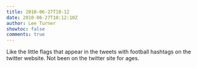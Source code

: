 ```yaml
---
title: 2010-06-27T10-12
date: 2010-06-27T10:12:10Z
author: Lee Turner
showtoc: false
comments: true
---
```


Like the little flags that appear in the tweets with football hashtags on the twitter website.  Not been on the twitter site for ages.

